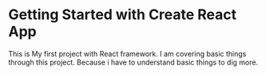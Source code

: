 # Getting Started with Create React App
This is My first project with React framework. I am covering basic things through this project. Because i have to understand basic things to dig more.